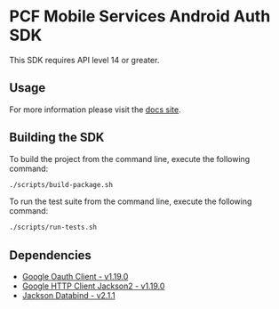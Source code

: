 # PCF Mobile Services Android Auth SDK

This SDK requires API level 14 or greater.

## Usage

For more information please visit the [docs site](http://docs.pivotal.io/mobile/data/android).

## Building the SDK

To build the project from the command line, execute the following command:

```bash
./scripts/build-package.sh
```

To run the test suite from the command line, execute the following command:

```bash
./scripts/run-tests.sh
```

## Dependencies

 * [Google Oauth Client - v1.19.0](https://github.com/google/google-oauth-java-client)
 * [Google HTTP Client Jackson2 - v1.19.0](https://github.com/google/google-http-java-client/tree/master/google-http-client-jackson2)
 * [Jackson Databind - v2.1.1](https://github.com/FasterXML/jackson-databind/)

